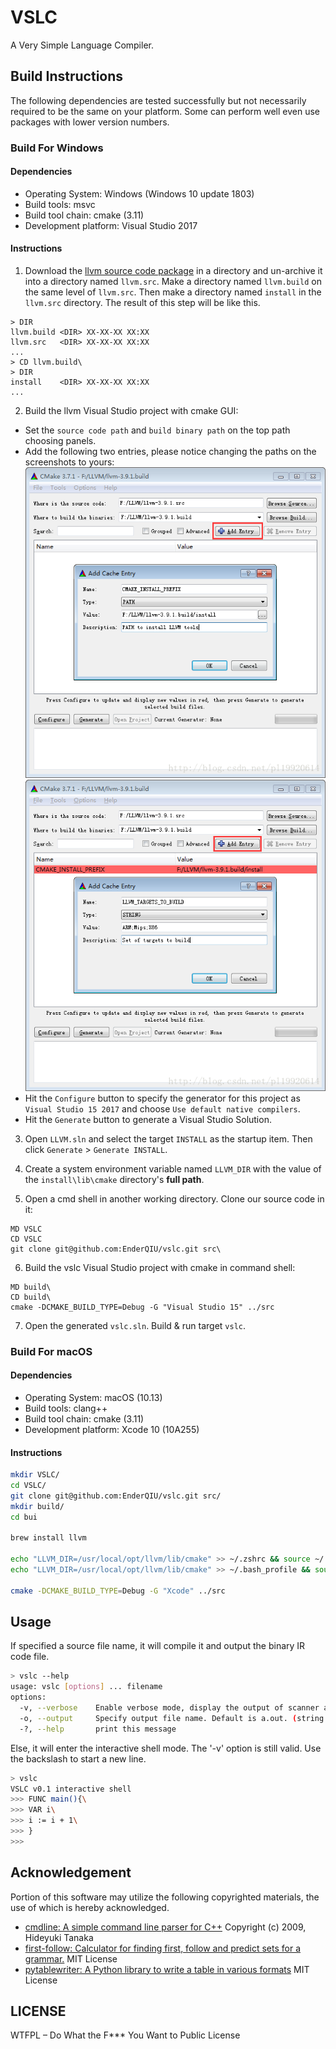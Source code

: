 # VSLC
A Very Simple Language Compiler.

## Build Instructions
The following dependencies are tested successfully but not necessarily required to be the same on your platform.
Some can perform well even use packages with lower version numbers.

### Build For Windows

#### Dependencies
- Operating System: Windows (Windows 10 update 1803)
- Build tools: msvc
- Build tool chain: cmake (3.11)
- Development platform: Visual Studio 2017

#### Instructions

1. Download the [llvm source code package](http://releases.llvm.org/download.html) in a directory and un-archive it
into a directory named `llvm.src`. Make a directory named `llvm.build` on the same level of `llvm.src`. Then make a
directory named `install` in the `llvm.src` directory. The result of this step will be like this.
```cmd.exe
> DIR
llvm.build <DIR> XX-XX-XX XX:XX
llvm.src   <DIR> XX-XX-XX XX:XX
...
> CD llvm.build\
> DIR
install    <DIR> XX-XX-XX XX:XX
...
```

2. Build the llvm Visual Studio project with cmake GUI:
- Set the `source code path` and `build binary path` on the top path choosing panels.
- Add the following two entries, please notice changing the paths on the screenshots to yours:
![Add Entry 1](docs/img/add_entry_1.png)
![Add Entry 2](docs/img/add_entry_2.png)
- Hit the `Configure` button to specify the generator for this project as `Visual Studio 15 2017` and choose `Use default native compilers`.
- Hit the `Generate` button to generate a Visual Studio Solution.

3. Open `LLVM.sln` and select the target `INSTALL` as the startup item. Then click `Generate` > `Generate INSTALL`.

4. Create a system environment variable named `LLVM_DIR` with the value of the `install\lib\cmake` directory's **full path**.

5. Open a cmd shell in another working directory. Clone our source code in it:
```cmd.exe
MD VSLC
CD VSLC
git clone git@github.com:EnderQIU/vslc.git src\
```

6. Build the vslc Visual Studio project with cmake in command shell:
```cmd.exe
MD build\
CD build\
cmake -DCMAKE_BUILD_TYPE=Debug -G "Visual Studio 15" ../src
```

7. Open the generated `vslc.sln`. Build & run target `vslc`.

### Build For macOS

#### Dependencies
- Operating System: macOS (10.13)
- Build tools: clang++
- Build tool chain: cmake (3.11)
- Development platform: Xcode 10 (10A255)

#### Instructions
```bash
mkdir VSLC/
cd VSLC/
git clone git@github.com:EnderQIU/vslc.git src/
mkdir build/
cd bui

brew install llvm

echo "LLVM_DIR=/usr/local/opt/llvm/lib/cmake" >> ~/.zshrc && source ~/.zshrc                 # For users using oh-my-zsh
echo "LLVM_DIR=/usr/local/opt/llvm/lib/cmake" >> ~/.bash_profile && source  ~/.bash_profile  # For users using bash

cmake -DCMAKE_BUILD_TYPE=Debug -G "Xcode" ../src
```

## Usage
If specified a source file name, it will compile it and output the binary IR code file.
```bash
> vslc --help
usage: vslc [options] ... filename
options:
  -v, --verbose    Enable verbose mode, display the output of scanner and parser.
  -o, --output     Specify output file name. Default is a.out. (string [=a.out])
  -?, --help       print this message
```


Else, it will enter the interactive shell mode. The '-v' option is still valid.
Use the backslash to start a new line.
```bash
> vslc
VSLC v0.1 interactive shell
>>> FUNC main(){\
>>> VAR i\
>>> i := i + 1\
>>> }
>>> 
```

## Acknowledgement
Portion of this software may utilize the following copyrighted materials, the use of which is hereby acknowledged.

- [cmdline: A simple command line parser for C++](https://github.com/tanakh/cmdline) Copyright (c) 2009, Hideyuki Tanaka
- [first-follow: Calculator for finding first, follow and predict sets for a grammar.](https://github.com/MikeDevice/first-follow) MIT License 
- [pytablewriter: A Python library to write a table in various formats](https://pytablewriter.rtfd.io/) MIT License

## LICENSE
WTFPL – Do What the F*** You Want to Public License
